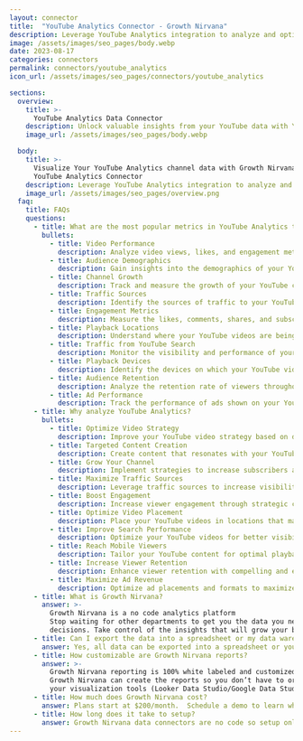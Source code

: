 ```yaml
---
layout: connector
title:  "YouTube Analytics Connector - Growth Nirvana"
description: Leverage YouTube Analytics integration to analyze and optimize your YouTube marketing strategies.
image: /assets/images/seo_pages/body.webp
date: 2023-08-17
categories: connectors
permalink: connectors/youtube_analytics
icon_url: /assets/images/seo_pages/connectors/youtube_analytics

sections:
  overview:
    title: >-
      YouTube Analytics Data Connector
    description: Unlock valuable insights from your YouTube data with YouTube Analytics integration.
    image_url: /assets/images/seo_pages/body.webp

  body:
    title: >-
      Visualize Your YouTube Analytics channel data with Growth Nirvana's
      YouTube Analytics Connector
    description: Leverage YouTube Analytics integration to analyze and optimize your YouTube marketing strategies.
    image_url: /assets/images/seo_pages/overview.png
  faq:
    title: FAQs
    questions:
      - title: What are the most popular metrics in YouTube Analytics to analyze?
        bullets:
          - title: Video Performance
            description: Analyze video views, likes, and engagement metrics for your YouTube channel.
          - title: Audience Demographics
            description: Gain insights into the demographics of your YouTube audience to better target your content.
          - title: Channel Growth
            description: Track and measure the growth of your YouTube channel over time.
          - title: Traffic Sources
            description: Identify the sources of traffic to your YouTube videos and channels.
          - title: Engagement Metrics
            description: Measure the likes, comments, shares, and subscriptions generated by your YouTube videos.
          - title: Playback Locations
            description: Understand where your YouTube videos are being viewed, whether on YouTube or external websites.
          - title: Traffic from YouTube Search
            description: Monitor the visibility and performance of your videos in YouTube search results.
          - title: Playback Devices
            description: Identify the devices on which your YouTube videos are being watched.
          - title: Audience Retention
            description: Analyze the retention rate of viewers throughout your YouTube videos.
          - title: Ad Performance
            description: Track the performance of ads shown on your YouTube videos.
      - title: Why analyze YouTube Analytics?
        bullets:
          - title: Optimize Video Strategy
            description: Improve your YouTube video strategy based on data-driven insights.
          - title: Targeted Content Creation
            description: Create content that resonates with your YouTube audience demographics.
          - title: Grow Your Channel
            description: Implement strategies to increase subscribers and grow your YouTube channel.
          - title: Maximize Traffic Sources
            description: Leverage traffic sources to increase visibility and reach for your YouTube videos.
          - title: Boost Engagement
            description: Increase viewer engagement through strategic content and calls-to-action.
          - title: Optimize Video Placement
            description: Place your YouTube videos in locations that maximize visibility and reach.
          - title: Improve Search Performance
            description: Optimize your YouTube videos for better visibility in search results.
          - title: Reach Mobile Viewers
            description: Tailor your YouTube content for optimal playback on mobile devices.
          - title: Increase Viewer Retention
            description: Enhance viewer retention with compelling and engaging YouTube videos.
          - title: Maximize Ad Revenue
            description: Optimize ad placements and formats to maximize revenue generated from your YouTube videos.
      - title: What is Growth Nirvana?
        answer: >-
          Growth Nirvana is a no code analytics platform 
          Stop waiting for other departments to get you the data you need to make critical business 
          decisions. Take control of the insights that will grow your business.
      - title: Can I export the data into a spreadsheet or my data warehouse?
        answer: Yes, all data can be exported into a spreadsheet or your data warehouse (Google BigQuery, AWS, Snowflake, Azure, etc)
      - title: How customizable are Growth Nirvana reports?
        answer: >-
          Growth Nirvana reporting is 100% white labeled and customized to your specifications.
          Growth Nirvana can create the reports so you don’t have to or you can connect
          your visualization tools (Looker Data Studio/Google Data Studio, Tableau, PowerBI, etc) to Growth Nirvana.
      - title: How much does Growth Nirvana cost?
        answer: Plans start at $200/month.  Schedule a demo to learn what plan is best for you.
      - title: How long does it take to setup?
        answer: Growth Nirvana data connectors are no code so setup only requires a few clicks.
---
```


